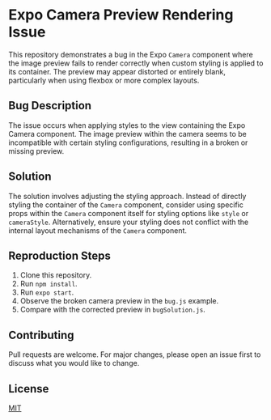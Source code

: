 # Expo Camera Preview Rendering Issue

This repository demonstrates a bug in the Expo `Camera` component where the image preview fails to render correctly when custom styling is applied to its container.  The preview may appear distorted or entirely blank, particularly when using flexbox or more complex layouts.

## Bug Description
The issue occurs when applying styles to the view containing the Expo Camera component.  The image preview within the camera seems to be incompatible with certain styling configurations, resulting in a broken or missing preview.

## Solution
The solution involves adjusting the styling approach. Instead of directly styling the container of the `Camera` component, consider using specific props within the `Camera` component itself for styling options like `style` or `cameraStyle`.  Alternatively, ensure your styling does not conflict with the internal layout mechanisms of the `Camera` component. 

## Reproduction Steps
1. Clone this repository.
2. Run `npm install`.
3. Run `expo start`.
4. Observe the broken camera preview in the `bug.js` example.
5. Compare with the corrected preview in `bugSolution.js`.

## Contributing
Pull requests are welcome. For major changes, please open an issue first to discuss what you would like to change.

## License
[MIT](https://choosealicense.com/licenses/mit/)